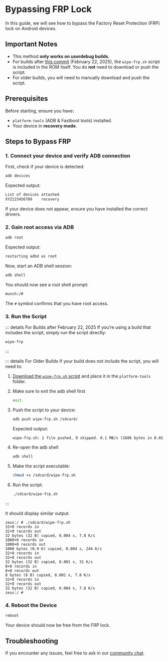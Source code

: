 # Bypassing FRP Lock

In this guide, we will see how to bypass the Factory Reset Protection (FRP) lock on Android devices.

## Important Notes

- This method **only works on userdebug builds**.
- For builds after [this commit](https://github.com/PixelOS-AOSP/vendor_aosp/commit/ee3e2d2110385f6f6da418bccd3cd14b85b94c9c) (February 22, 2025), the `wipe-frp.sh` script is included in the ROM itself. You do **not** need to download or push the script.
- For older builds, you will need to manually download and push the script.

## Prerequisites

Before starting, ensure you have:

- `platform-tools` (ADB & Fastboot tools) installed.
- Your device in **recovery mode**.

## Steps to Bypass FRP

### 1. Connect your device and verify ADB connection

First, check if your device is detected:

```sh
adb devices
```

Expected output:

```sh
List of devices attached
XYZ123456789    recovery
```

If your device does not appear, ensure you have installed the correct drivers.

### 2. Gain root access via ADB

```sh
adb root
```

Expected output:

```sh
restarting adbd as root
```

Now, start an ADB shell session:

```sh
adb shell
```

You should now see a root shell prompt:

```sh
munch:/#
```

The `#` symbol confirms that you have root access.

### 3. Run the Script

::: details For Builds after February 22, 2025
If you’re using a build that includes the script, simply run the script directly:

```sh
wipe-frp
```

:::

::: details For Older Builds
If your build does not include the script, you will need to:

1. [Download the `wipe-frp.sh` script](https://raw.githubusercontent.com/PixelOS-AOSP/vendor_aosp/refs/heads/fifteen/prebuilt/common/bin/wipe-frp.sh) and place it in the `platform-tools` folder.
2. Make sure to exit the adb shell first

    ```sh
    exit
    ```

3. Push the script to your device:

    ```sh
    adb push wipe-frp.sh /sdcard/
    ```

    Expected output:

    ```sh
    wipe-frp.sh: 1 file pushed, 0 skipped. 0.1 MB/s (1686 bytes in 0.015s)
    ```

4. Re-open the adb shell

    ```sh
    adb shell
    ```

5. Make the script executable:

    ```sh
    chmod +x /sdcard/wipe-frp.sh
    ```

6. Run the script:

    ```sh
    ./sdcard/wipe-frp.sh
    ```

:::

It should display similar output:

```log
zeus:/ # ./sdcard/wipe-frp.sh
32+0 records in
32+0 records out
32 bytes (32 B) copied, 0.004 s, 7.8 K/s
1000+0 records in
1000+0 records out
1000 bytes (0.9 K) copied, 0.004 s, 244 K/s
32+0 records in
32+0 records out
32 bytes (32 B) copied, 0.001 s, 31 K/s
8+0 records in
8+0 records out
8 bytes (8 B) copied, 0.001 s, 7.8 K/s
32+0 records in
32+0 records out
32 bytes (32 B) copied, 0.004 s, 7.8 K/s
zeus:/ #
```

### 4. Reboot the Device

```sh
reboot
```

Your device should now be free from the FRP lock.

## Troubleshooting

If you encounter any issues, feel free to ask in our [community chat](https://t.me/pixeloschat).
